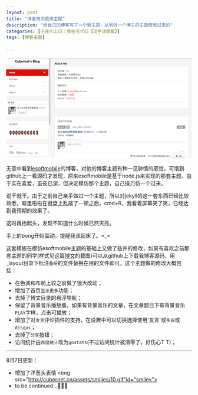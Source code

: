 ```yaml
---
layout: post
title: "博客再次更换主题"
description: "给自己的博客写了一个新主题，从另外一个博主的主题修改过来的"
categories: [子在川上曰：我在写代码【动手动脚篇】]
tags: [博客主题]

---
```


![image](/assets/images/2014-08-03-anothernewtheme.png)

无意中看到[esoftmobile](http://esoftmobile.com)的博客，对他的博客主题有种一见钟情的感觉，可惜到github上一看源码才发现，原来esoftmobile是基于node.js来实现的那套主题。由于实在喜爱，虽夜已深，但决定模仿那个主题，自己操刀仿一个过来。

<!-- more -->

说干就干。由于之前自己亲手做过一个主题，所以对jekyll的这一套东西已经比较熟悉，噼里啪啦在键盘上乱敲了一顿之后，cmd+R，我看着屏幕笑了笑，已经达到我预期的效果了。

这时再抬起头，发现不知道什么时候已然天亮。

手上的bong开始震动，提醒我该起床了。=_=

这套模板在模仿esoftmobile主题的基础上又做了些许的修改，如果有喜欢之前那套主题的同学(样式见这篇[博文](http://cubernet.github.io/new-theme/)的截图)可以从github上下载我博客源码，用_layout目录下标注`备份`的文件替换在用的文件即可。这个主题做的修改大概包括：

* 在色调和布局上较之前做了很大改动；
* 增加了首页`显示更多`功能；
* 去掉了博文目录的悬浮导航；
* 保留了背景音乐播放器，如果有背景音乐的文章，在文章题目下有背景音乐`PLAY`字样，点击可播放；
* 增加了对`友言`评论插件的支持，在设置中可以切换选择使用'友言'或`多说`或`disqus`；
* 去掉了`分享`按钮；
* 访问统计由`百度统计`改为`gostats`(不过访问统计被清零了，好伤心T T)；

---
8月7日更新：

* 增加了洋葱头表情 <img src="http://cubernet.cn/assets/smilies/10.gif"id="smiley">
* to be continued...💪💪💪


